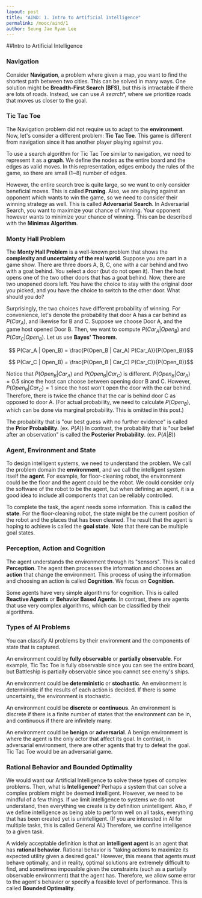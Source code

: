 ```yaml
---
layout: post
title: "AIND: 1. Intro to Artificial Intelligence"
permalink: /mooc/aind/1
author: Seung Jae Ryan Lee
---
```


##Intro to Artificial Intelligence

### Navigation

Consider **Navigation**, a problem where given a map, you want to find the shortest path between two cities. This can be solved in many ways. One solution might be **Breadth-First Search (BFS)**, but this is intractable if there are lots of roads. Instead, we can use **A* search**, where we prioritize roads that moves us closer to the goal.

### Tic Tac Toe

The Navigation problem did not require us to adapt to the **environment**. Now, let's consider a different problem: **Tic Tac Toe**. This game is different from navigation since it has another player playing against you.

To use a search algorithm for Tic Tac Toe similar to navigation, we need to represent it as a **graph**. We define the nodes as the entire board and the edges as valid moves. In this representation, edges embody the rules of the game, so there are small (1~8) number of edges.

However, the entire search tree is quite large, so we want to only consider beneficial moves. This is called **Pruning**. Also, we are playing against an opponent which wants to win the game, so we need to consider their winning strategy as well. This is called **Adversarial Search**. In Adversarial Search, you want to maximize your chance of winning. Your opponent however wants to minimize your chance of winning. This can be described with the **Minimax Algorithm**. 

### Monty Hall Problem

The **Monty Hall Problem** is a well-known problem that shows the **complexity and uncertainty of the real world**. Suppose you are part in a game show. There are three doors A, B, C, one with a car behind and two with a goat behind. You select a door (but do not open it). Then the host opens one of the two other doors that has a goat behind. Now, there are two unopened doors left. You have the choice to stay with the original door you picked, and you have the choice to switch to the other door. What should you do?

Surprisingly, the two choices have different probability of winning. For convenience, let's denote the probability that door A has a car behind as $P(Car_A)$, and likewise for B and C. Suppose we choose Door A, and the game host opened Door B. Then, we want to compute $P(Car_A | Open_B)$ and $P(Car_C | Open_B)$. Let us use **Bayes' Theorem**.

$$ P(Car_A | Open_B) = \frac{P(Open_B | Car_A) P(Car_A)}{P(Open_B)}$$

$$ P(Car_C | Open_B) = \frac{P(Open_B | Car_C) P(Car_C)}{P(Open_B)}$$

Notice that $P(Open_B | Car_A)$ and $P(Open_B | Car_C)$ is different. $P(Open_B | Car_A) = 0.5$ since the host can choose between opening door B and C. However, $P(Open_B | Car_C) = 1$ since the host won't open the door with the car behind. Therefore, there is twice the chance that the car is behind door C as opposed to door A. (For actual probability, we need to calculate $P(Open_B)$, which can be done via marginal probability. This is omitted in this post.)

The probability that is "our best guess with no further evidence" is called the **Prior Probability**. (ex. $P(A)$) In contrast, the probability that is "our belief after an observation" is called the **Posterior Probability**. (ex. $P(A | B)$)

### Agent, Environment and State

To design intelligent systems, we need to understand the problem. We call the problem domain the **environment**, and we call the intelligent system itself the **agent**. For example, for floor-cleaning robot, the environment could be the floor and the agent could be the robot. We could consider only the software of the robot to be the agent, but when defining an agent, it is a good idea to include all components that can be reliably controlled.

To complete the task, the agent needs some information. This is called the **state**. For the floor-cleaning robot, the state might be the current position of the robot and the places that has been cleaned. The result that the agent is hoping to achieve is called the **goal state**. Note that there can be multiple goal states.

### Perception, Action and Cognition

The agent understands the environment through its "sensors". This is called **Perception**. The agent then processes the information and chooses an **action** that change the environment. This process of using the information and choosing an action is called **Cognition**. We focus on **Cognition**.

Some agents have very simple algorithms for cognition. This is called **Reactive Agents** or **Behavior Based Agents**.  In contrast, there are agents that use very complex algorithms, which can be classified by their algorithms.

### Types of AI Problems

You can classify AI problems by their environment and the components of state that is captured.

An environment could by **fully observable** or **partially observable**. For example, Tic Tac Toe is fully observable since you can see the entire board, but Battleship is partially observable since you cannot see enemy's ships.

An environment could be **deterministic** or **stochastic**. An environment is deterministic if the results of each action is decided. If there is some uncertainty, the environment is stochastic.

An environment could be **discrete** or **continuous**. An environment is discrete if there is a finite number of states that the environment can be in, and continuous if there are infinitely many.

An environment could be **benign** or **adversarial**. A benign environment is where the agent is the only actor that affect its goal. In contrast, in adversarial environment, there are other agents that try to defeat the goal. Tic Tac Toe would be an adversarial game.

### Rational Behavior and Bounded Optimality

We would want our Artificial Intelligence to solve these types of complex problems. Then, what is **Intelligence**? Perhaps a system that can solve a complex problem might be deemed intelligent. However, we need to be mindful of a few things. If we limit intelligence to systems we do not understand, then everything we create is by definition unintelligent. Also, if we define intelligence as being able to perform well on all tasks, everything that has been created yet is unintelligent. (If you are interested in AI for multiple tasks, this is called General AI.) Therefore, we confine intelligence to a given task.

A widely acceptable definition is that an **intelligent agent** is an agent that has **rational behavior**. Rational behavior is "taking actions to maximize its expected utility given a desired goal." However, this means that agents must behave optimally, and in reality, optimal solutions are extremely difficult to find, and sometimes impossible given the constraints (such as a partially observable environment) that the agent has. Therefore, we allow some error to the agent's behavior or specify a feasible level of performance. This is called **Bounded Optimality**.

